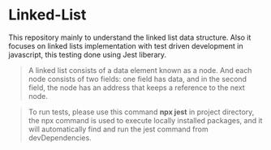# Linked-List
This repository mainly to understand the linked list data structure.
Also it focuses on linked lists implementation with test driven development in javascript, this testing done using Jest liberary.
> A linked list consists of a data element known as a node. And each node consists of two fields: one field has data, and in the second field, the node has an address that keeps a reference to the next node.

> To run tests, please use this command **npx jest** in project directory, the npx command is used to execute locally installed packages, and it will automatically find and run the jest command from devDependencies.
